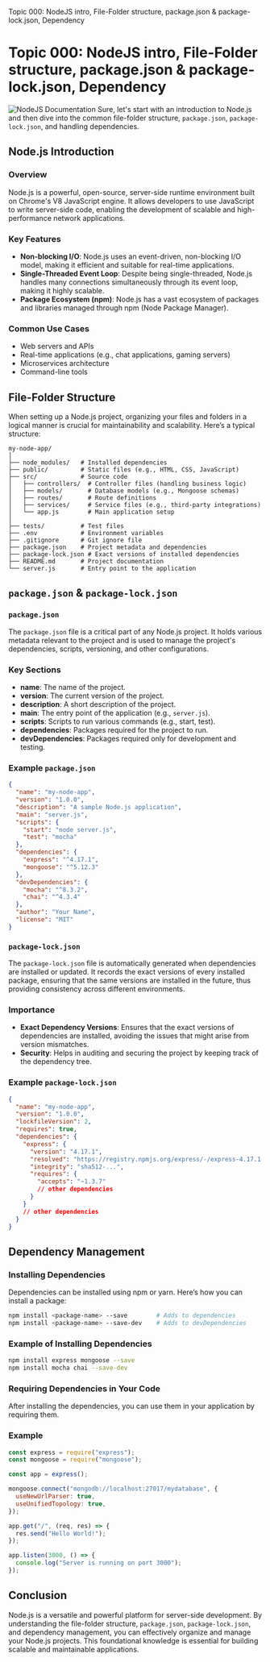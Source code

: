 Topic 000: NodeJS intro, File-Folder structure, package.json & package-lock.json, Dependency

# Topic 000: NodeJS intro, File-Folder structure, package.json & package-lock.json, Dependency

![NodeJS Documentation](https://nodejs.org/docs/latest/api/)
Sure, let's start with an introduction to Node.js and then dive into the common file-folder structure, `package.json`, `package-lock.json`, and handling dependencies.

## Node.js Introduction

### Overview

Node.js is a powerful, open-source, server-side runtime environment built on Chrome's V8 JavaScript engine. It allows developers to use JavaScript to write server-side code, enabling the development of scalable and high-performance network applications.

### Key Features

- **Non-blocking I/O**: Node.js uses an event-driven, non-blocking I/O model, making it efficient and suitable for real-time applications.
- **Single-Threaded Event Loop**: Despite being single-threaded, Node.js handles many connections simultaneously through its event loop, making it highly scalable.
- **Package Ecosystem (npm)**: Node.js has a vast ecosystem of packages and libraries managed through npm (Node Package Manager).

### Common Use Cases

- Web servers and APIs
- Real-time applications (e.g., chat applications, gaming servers)
- Microservices architecture
- Command-line tools

## File-Folder Structure

When setting up a Node.js project, organizing your files and folders in a logical manner is crucial for maintainability and scalability. Here’s a typical structure:

```
my-node-app/
│
├── node_modules/   # Installed dependencies
├── public/         # Static files (e.g., HTML, CSS, JavaScript)
├── src/            # Source code
│   ├── controllers/  # Controller files (handling business logic)
│   ├── models/       # Database models (e.g., Mongoose schemas)
│   ├── routes/       # Route definitions
│   ├── services/     # Service files (e.g., third-party integrations)
│   └── app.js        # Main application setup
│
├── tests/          # Test files
├── .env            # Environment variables
├── .gitignore      # Git ignore file
├── package.json    # Project metadata and dependencies
├── package-lock.json # Exact versions of installed dependencies
├── README.md       # Project documentation
└── server.js       # Entry point to the application
```

## `package.json` & `package-lock.json`

### `package.json`

The `package.json` file is a critical part of any Node.js project. It holds various metadata relevant to the project and is used to manage the project's dependencies, scripts, versioning, and other configurations.

### Key Sections

- **name**: The name of the project.
- **version**: The current version of the project.
- **description**: A short description of the project.
- **main**: The entry point of the application (e.g., `server.js`).
- **scripts**: Scripts to run various commands (e.g., start, test).
- **dependencies**: Packages required for the project to run.
- **devDependencies**: Packages required only for development and testing.

### Example `package.json`

```json
{
  "name": "my-node-app",
  "version": "1.0.0",
  "description": "A sample Node.js application",
  "main": "server.js",
  "scripts": {
    "start": "node server.js",
    "test": "mocha"
  },
  "dependencies": {
    "express": "^4.17.1",
    "mongoose": "^5.12.3"
  },
  "devDependencies": {
    "mocha": "^8.3.2",
    "chai": "^4.3.4"
  },
  "author": "Your Name",
  "license": "MIT"
}
```

### `package-lock.json`

The `package-lock.json` file is automatically generated when dependencies are installed or updated. It records the exact versions of every installed package, ensuring that the same versions are installed in the future, thus providing consistency across different environments.

### Importance

- **Exact Dependency Versions**: Ensures that the exact versions of dependencies are installed, avoiding the issues that might arise from version mismatches.
- **Security**: Helps in auditing and securing the project by keeping track of the dependency tree.

### Example `package-lock.json`

```json
{
  "name": "my-node-app",
  "version": "1.0.0",
  "lockfileVersion": 2,
  "requires": true,
  "dependencies": {
    "express": {
      "version": "4.17.1",
      "resolved": "https://registry.npmjs.org/express/-/express-4.17.1.tgz",
      "integrity": "sha512-...",
      "requires": {
        "accepts": "~1.3.7"
        // other dependencies
      }
    }
    // other dependencies
  }
}
```

## Dependency Management

### Installing Dependencies

Dependencies can be installed using npm or yarn. Here’s how you can install a package:

```bash
npm install <package-name> --save        # Adds to dependencies
npm install <package-name> --save-dev    # Adds to devDependencies
```

### Example of Installing Dependencies

```bash
npm install express mongoose --save
npm install mocha chai --save-dev
```

### Requiring Dependencies in Your Code

After installing the dependencies, you can use them in your application by requiring them.

### Example

```javascript
const express = require("express");
const mongoose = require("mongoose");

const app = express();

mongoose.connect("mongodb://localhost:27017/mydatabase", {
  useNewUrlParser: true,
  useUnifiedTopology: true,
});

app.get("/", (req, res) => {
  res.send("Hello World!");
});

app.listen(3000, () => {
  console.log("Server is running on port 3000");
});
```

## Conclusion

Node.js is a versatile and powerful platform for server-side development. By understanding the file-folder structure, `package.json`, `package-lock.json`, and dependency management, you can effectively organize and manage your Node.js projects. This foundational knowledge is essential for building scalable and maintainable applications.
